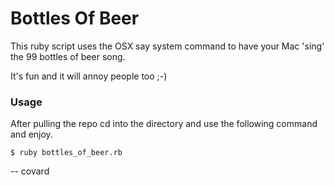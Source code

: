 # Bottles Of Beer

This ruby script uses the OSX say system command to have your Mac 'sing' the 99 bottles of beer song.

It's fun and it will annoy people too ;-)

### Usage
After pulling the repo cd into the directory and use the following command and enjoy.

``` shell
$ ruby bottles_of_beer.rb
```

-- covard
